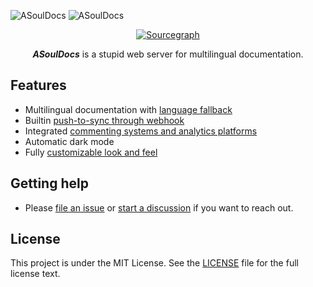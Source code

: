 ![ASoulDocs](https://user-images.githubusercontent.com/2946214/159929056-183eb412-1317-4b14-9e24-c3265d599aed.png#gh-light-mode-only)
![ASoulDocs](https://user-images.githubusercontent.com/2946214/159929046-6f1eb4c1-53b5-40d5-b5a2-e7d805566e73.png#gh-dark-mode-only)

<div align="center">
  <a href="https://sourcegraph.com/github.com/asoul-sig/asouldocs"><img src="https://img.shields.io/badge/view%20on-Sourcegraph-brightgreen.svg?style=for-the-badge&logo=sourcegraph" alt="Sourcegraph"></a>

  _**ASoulDocs**_ is a stupid web server for multilingual documentation.
</div>

## Features

- Multilingual documentation with [language fallback](https://asouldocs.dev/docs/howto/set-up-documentation#Localization%20configuration)
- Builtin [push-to-sync through webhook](https://asouldocs.dev/docs/howto/sync-through-webhook)
- Integrated [commenting systems and analytics platforms](https://asouldocs.dev/docs/howto/use-extensions)
- Automatic dark mode
- Fully [customizable look and feel](https://asouldocs.dev/docs/howto/customize-templates)

## Getting help

- Please [file an issue](https://github.com/asoul-sig/asouldocs/issues) or [start a discussion](https://github.com/asoul-sig/asouldocs/discussions) if you want to reach out.

## License

This project is under the MIT License. See the [LICENSE](LICENSE) file for the full license text.

